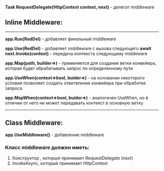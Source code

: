 **Task RequestDelegate(HttpContext context, next)** - делегат middleware

## Inline Middleware:

---

**app.Run(RedDel)** - добавляет финальный middleware

**app.Use(RedDel)** - добавляет middleware с вызова следующего **await next.Invoke(context)** - передача контекста следующему middeware

**app.Map(path, builder=>)** - применяется для создания ветки конвейера, которая будет обрабатывать запрос по определенному пути

**app.UseWhen(context=>bool, buider=>)** - на основании некоторого условия позволяет создать ответвление конвейера при обработке запроса

**app.MapWhen(context=>bool, buider=>)** - аналогичен UseWhen, но в отличии от него не может передавать контекст в основную ветку

---

## Class Middleware:

**app.UseMiddleware()** - добавление middleware

### Класс middleware должен иметь:

1. Конструктор , который принимает RequestDelegate (next)
2. InvokeAsync, который принимает HttpContext